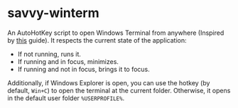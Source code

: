 # savvy-winterm

An AutoHotKey script to open Windows Terminal from anywhere (Inspired by [this](https://blog.danskingdom.com/Bring-up-the-Windows-Terminal-in-a-keystroke/) guide). It respects the current state of the application:
 - If not running, runs it.
 - If running and in focus, minimizes.
 - If running and not in focus, brings it to focus.

Additionally, if Windows Explorer is open, you can use the hotkey (by default, `Win+C`) to open the terminal at the current folder. Otherwise, it opens in the default user folder `%USERPROFILE%`.
